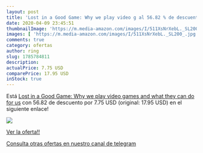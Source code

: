 ```yaml
---
layout: post
title: 'Lost in a Good Game: Why we play video g al 56.82 % de descuento'
date: 2020-04-09 23:45:51
thumbnailImage: 'https://m.media-amazon.com/images/I/511XsNrXebL._SL200_.jpg'
images: [ 'https://m.media-amazon.com/images/I/511XsNrXebL._SL200_.jpg' ]
comments: true
category: ofertas
author: ring
slug: 1785784811
description:
actualPrice: 7.75 USD
comparePrice: 17.95 USD
inStock: true
---
```


Está [Lost in a Good Game: Why we play video games and what they can do for us](https://www.amazon.com/dp/1785784811/?tag=redken08-20) con 56.82 de descuento por 7.75 USD (original: 17.95 USD) en el siguiente enlace!

[![](https://m.media-amazon.com/images/I/511XsNrXebL._SL200_.jpg)](https://www.amazon.com/dp/1785784811/?tag=redken08-20)

[Ver la oferta!!](https://www.amazon.com/dp/1785784811/?tag=redken08-20)

[Consulta otras ofertas en nuestro canal de telegram](https://t.me/s/ofertas25)
